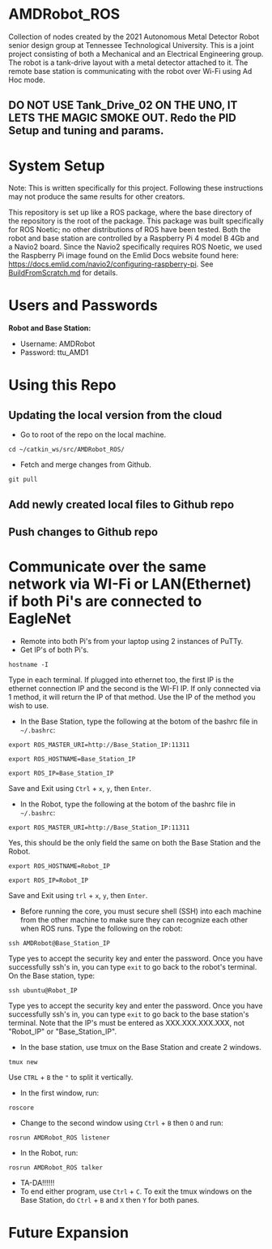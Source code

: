 # AMDRobot_ROS

Collection of nodes created by the 2021 Autonomous Metal Detector Robot senior design group at Tennessee Technological University.  This is a joint project consisting of both a Mechanical and an Electrical Engineering group.  The robot is a tank-drive layout with a metal detector attached to it.  The remote base station is communicating with the robot over Wi-Fi using Ad Hoc mode.

## **DO NOT USE Tank_Drive_02 ON THE UNO, IT LETS THE MAGIC SMOKE OUT. Redo the PID Setup and tuning and params.**

# System Setup

Note: This is written specifically for this project.  Following these instructions may not produce the same results for other creators.

This repository is set up like a ROS package, where the base directory of the repository is the root of the package.  This package was built specifically for ROS Noetic; no other distributions of ROS have been tested.  Both the robot and base station are controlled by a Raspberry Pi 4 model B 4Gb and a Navio2 board.  Since the Navio2 specifically requires ROS Noetic, we used the Raspberry Pi image found on the Emlid Docs website found here: https://docs.emlid.com/navio2/configuring-raspberry-pi.  See [BuildFromScratch.md](BuildFromScratch.md) for details.

# Users and Passwords

**Robot and Base Station:**

- Username: AMDRobot
- Password: ttu_AMD1

# Using this Repo

## Updating the local version from the cloud

- Go to root of the repo on the local machine.

```
cd ~/catkin_ws/src/AMDRobot_ROS/
```

- Fetch and merge changes from Github.

```
git pull
```

## Add newly created local files to Github repo

## Push changes to Github repo

# Communicate over the same network via WI-Fi or LAN(Ethernet) if both Pi's are connected to EagleNet

- Remote into both Pi's from your laptop using 2 instances of PuTTy.
- Get IP's of both Pi's.

```
hostname -I
```

Type in each terminal.  If plugged into ethernet too, the first IP is the ethernet connection IP and the second is the WI-FI IP.  If only connected via 1 method, it will return the IP of that method.  Use the IP of the method you wish to use.

- In the Base Station, type the following at the botom of the bashrc file in `~/.bashrc`:

```
export ROS_MASTER_URI=http://Base_Station_IP:11311
```

```
export ROS_HOSTNAME=Base_Station_IP
```

```
export ROS_IP=Base_Station_IP
```

Save and Exit using `Ctrl` + `x`, `y`, then `Enter`.

- In the Robot, type the following at the botom of the bashrc file in `~/.bashrc`:

```
export ROS_MASTER_URI=http://Base_Station_IP:11311
```

Yes, this should be the only field the same on both the Base Station and the Robot.

```
export ROS_HOSTNAME=Robot_IP
```

```
export ROS_IP=Robot_IP
```

Save and Exit using `trl` + `x`, `y`, then `Enter`.

- Before running the core, you must secure shell (SSH) into each machine from the other machine to make sure they can recognize each other when ROS runs.  Type the following on the robot:

```
ssh AMDRobot@Base_Station_IP
```

Type yes to accept the security key and enter the password.  Once you have successfully ssh's in, you can type `exit` to go back to the robot's terminal.  On the Base station, type:

```
ssh ubuntu@Robot_IP
```

Type yes to accept the security key and enter the password.  Once you have successfully ssh's in, you can type `exit` to go back to the base station's terminal.  Note that the IP's must be entered as XXX.XXX.XXX.XXX, not "Robot_IP" or "Base_Station_IP".

- In the base station, use tmux on the Base Station and create 2 windows.

```
tmux new
```

Use `CTRL` + `B` the `"` to split it vertically.

- In the first window, run:

```
roscore
```

- Change to the second window using `Ctrl` + `B` then `O` and run:

```
rosrun AMDRobot_ROS listener
```

- In the Robot, run:

```
rosrun AMDRobot_ROS talker
```

- TA-DA!!!!!!
- To end either program, use `Ctrl` + `C`. To exit the tmux windows on the Base Station, do `Ctrl` + `B` and `X` then `Y` for both panes.

# Future Expansion
